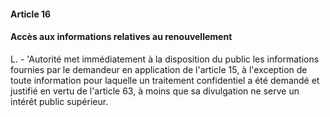 #### Article 16
#### Accès aux informations relatives au renouvellement

L. - 'Autorité met immédiatement à la disposition du public les informations fournies par le demandeur en application de l'article 15, à l'exception de toute information pour laquelle un traitement confidentiel a été demandé et justifié en vertu de l'article 63, à moins que sa divulgation ne serve un intérêt public supérieur.
